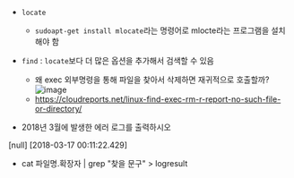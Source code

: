 



- `locate`

  - `sudoapt-get install mlocate`라는 명령어로 mlocte라는 프로그램을 설치해야 함
  
  
- `find` : `locate`보다 더 많은 옵션을 추가해서 검색할 수 있음
  
  - 왜 exec 외부명령을 통해 파일을 찾아서 삭제하면 재귀적으로 호출할까?
  ![image](https://user-images.githubusercontent.com/77392444/113079820-be040a80-9210-11eb-927c-2a9a074c34aa.png)
  - https://cloudreports.net/linux-find-exec-rm-r-report-no-such-file-or-directory/



- 2018년 3월에 발생한 에러 로그를 출력하시오

[null] [2018-03-17 00:11:22.429] 

- cat 파일명.확장자 | grep "찾을 문구" > logresult


